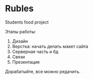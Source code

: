 # Rubles
Students food project

Этапы работы:

1. Дизайн
2. Верстка: начать делать макет сайта
3. Серверная часть и бд
4. Связи
5. Презентация



Дорабатыйте, все можно редачить.

